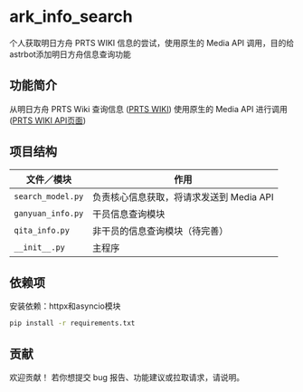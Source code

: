 # ark\_info\_search

个人获取明日方舟 PRTS WIKI 信息的尝试，使用原生的 Media API 调用，目的给astrbot添加明日方舟信息查询功能

## 功能简介
从明日方舟 PRTS Wiki 查询信息 ([PRTS WIKI][2])
使用原生的 Media API 进行调用 ([PRTS WIKI API页面][3])

## 项目结构

| 文件／模块             | 作用                      |
| ----------------- |-------------------------|
| `search_model.py` | 负责核心信息获取，将请求发送到 Media API |
| `ganyuan_info.py` | 干员信息查询模块                |
| `qita_info.py`    | 非干员的信息查询模块（待完善）         |
| `__init__.py`     | 主程序                     |

## 依赖项
安装依赖：httpx和asyncio模块
```bash
pip install -r requirements.txt
```

## 贡献

欢迎贡献！ 若你想提交 bug 报告、功能建议或拉取请求，请说明。

[1]: https://github.com/wxgl/ark_info_search "GitHub - wxgl/ark_info_search: 个人获取明日方舟PRTS WIKI信息的尝试，使用原生的Media API调用"
[2]: https://prts.wiki/w/%E9%A6%96%E9%A1%B5 "PRTS WIKI 首页"
[3]: https://prts.wiki/api.php "PRTS WIKI API页面"